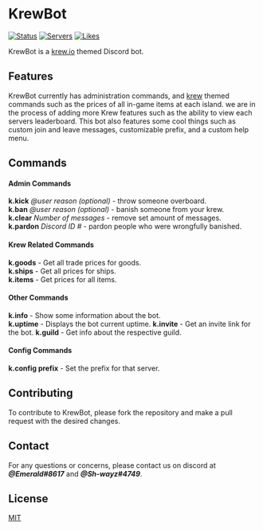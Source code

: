 # KrewBot
[![Status](https://disbots.gg/api/widget/752948048669442228/status)](https://disbots.gg/bot/752948048669442228)
[![Servers](https://disbots.gg/api/widget/752948048669442228/servers)](https://disbots.gg/bot/752948048669442228)
[![Likes](https://disbots.gg/api/widget/752948048669442228/likes)](https://disbots.gg/bot/752948048669442228)

KrewBot is a [krew.io](https://krew.io) themed Discord bot.

## Features

KrewBot currently has administration commands, and [krew](https://krew.io) themed commands such as the prices of all in-game items at each island. we are in the process of adding more Krew features such as the ability to view each servers leaderboard. This bot also features some cool things such as custom join and leave messages, customizable prefix, and a custom help menu.

## Commands
#### Admin Commands
**k.kick** *@user reason (optional)* - throw someone overboard.    
**k.ban** *@user reason (optional)* - banish someone from your krew.    
**k.clear** *Number of messages* - remove set amount of messages.   
**k.pardon** *Discord ID #* - pardon people who were wrongfully banished.   
#### Krew Related Commands
**k.goods** - Get all trade prices for goods.  
**k.ships** - Get all prices for ships.  
**k.items** - Get prices for all items. 
#### Other Commands
**k.info** - Show some information about the bot.     
**k.uptime** - Displays the bot current uptime.
**k.invite** - Get an invite link for the bot.
**k.guild** - Get info about the respective guild.
#### Config Commands
**k.config prefix** - Set the prefix for that server.

## Contributing
To contribute to KrewBot, please fork the repository and make a pull request with the desired changes.
## Contact
For any questions or concerns, please contact us on discord at ***@Emerald#8617*** and ***@Sh-wayz#4749***.
## License
[MIT](https://choosealicense.com/licenses/mit/)
